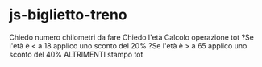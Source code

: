 # js-biglietto-treno


Chiedo numero chilometri da fare
Chiedo l'età
Calcolo operazione tot
    ?Se l'età è < a 18
        applico uno sconto del 20%
    ?Se l'età è > a 65
        applico uno sconto del 40%
    ALTRIMENTI 
        stampo tot

